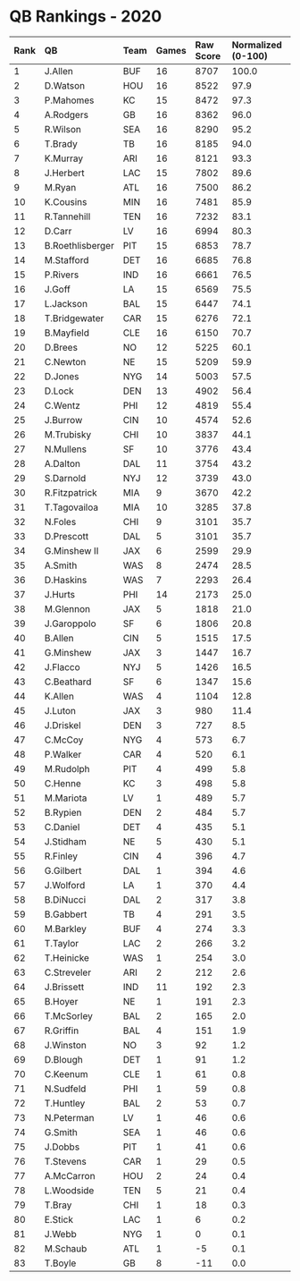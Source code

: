 # QB Rankings - 2020

| Rank | QB               | Team | Games | Raw Score | Normalized (0-100) |
| :----| :----------------| :----| :-----| :---------| :------------------|
| 1    | J.Allen          | BUF  | 16    | 8707      | 100.0              |
| 2    | D.Watson         | HOU  | 16    | 8522      | 97.9               |
| 3    | P.Mahomes        | KC   | 15    | 8472      | 97.3               |
| 4    | A.Rodgers        | GB   | 16    | 8362      | 96.0               |
| 5    | R.Wilson         | SEA  | 16    | 8290      | 95.2               |
| 6    | T.Brady          | TB   | 16    | 8185      | 94.0               |
| 7    | K.Murray         | ARI  | 16    | 8121      | 93.3               |
| 8    | J.Herbert        | LAC  | 15    | 7802      | 89.6               |
| 9    | M.Ryan           | ATL  | 16    | 7500      | 86.2               |
| 10   | K.Cousins        | MIN  | 16    | 7481      | 85.9               |
| 11   | R.Tannehill      | TEN  | 16    | 7232      | 83.1               |
| 12   | D.Carr           | LV   | 16    | 6994      | 80.3               |
| 13   | B.Roethlisberger | PIT  | 15    | 6853      | 78.7               |
| 14   | M.Stafford       | DET  | 16    | 6685      | 76.8               |
| 15   | P.Rivers         | IND  | 16    | 6661      | 76.5               |
| 16   | J.Goff           | LA   | 15    | 6569      | 75.5               |
| 17   | L.Jackson        | BAL  | 15    | 6447      | 74.1               |
| 18   | T.Bridgewater    | CAR  | 15    | 6276      | 72.1               |
| 19   | B.Mayfield       | CLE  | 16    | 6150      | 70.7               |
| 20   | D.Brees          | NO   | 12    | 5225      | 60.1               |
| 21   | C.Newton         | NE   | 15    | 5209      | 59.9               |
| 22   | D.Jones          | NYG  | 14    | 5003      | 57.5               |
| 23   | D.Lock           | DEN  | 13    | 4902      | 56.4               |
| 24   | C.Wentz          | PHI  | 12    | 4819      | 55.4               |
| 25   | J.Burrow         | CIN  | 10    | 4574      | 52.6               |
| 26   | M.Trubisky       | CHI  | 10    | 3837      | 44.1               |
| 27   | N.Mullens        | SF   | 10    | 3776      | 43.4               |
| 28   | A.Dalton         | DAL  | 11    | 3754      | 43.2               |
| 29   | S.Darnold        | NYJ  | 12    | 3739      | 43.0               |
| 30   | R.Fitzpatrick    | MIA  | 9     | 3670      | 42.2               |
| 31   | T.Tagovailoa     | MIA  | 10    | 3285      | 37.8               |
| 32   | N.Foles          | CHI  | 9     | 3101      | 35.7               |
| 33   | D.Prescott       | DAL  | 5     | 3101      | 35.7               |
| 34   | G.Minshew II     | JAX  | 6     | 2599      | 29.9               |
| 35   | A.Smith          | WAS  | 8     | 2474      | 28.5               |
| 36   | D.Haskins        | WAS  | 7     | 2293      | 26.4               |
| 37   | J.Hurts          | PHI  | 14    | 2173      | 25.0               |
| 38   | M.Glennon        | JAX  | 5     | 1818      | 21.0               |
| 39   | J.Garoppolo      | SF   | 6     | 1806      | 20.8               |
| 40   | B.Allen          | CIN  | 5     | 1515      | 17.5               |
| 41   | G.Minshew        | JAX  | 3     | 1447      | 16.7               |
| 42   | J.Flacco         | NYJ  | 5     | 1426      | 16.5               |
| 43   | C.Beathard       | SF   | 6     | 1347      | 15.6               |
| 44   | K.Allen          | WAS  | 4     | 1104      | 12.8               |
| 45   | J.Luton          | JAX  | 3     | 980       | 11.4               |
| 46   | J.Driskel        | DEN  | 3     | 727       | 8.5                |
| 47   | C.McCoy          | NYG  | 4     | 573       | 6.7                |
| 48   | P.Walker         | CAR  | 4     | 520       | 6.1                |
| 49   | M.Rudolph        | PIT  | 4     | 499       | 5.8                |
| 50   | C.Henne          | KC   | 3     | 498       | 5.8                |
| 51   | M.Mariota        | LV   | 1     | 489       | 5.7                |
| 52   | B.Rypien         | DEN  | 2     | 484       | 5.7                |
| 53   | C.Daniel         | DET  | 4     | 435       | 5.1                |
| 54   | J.Stidham        | NE   | 5     | 430       | 5.1                |
| 55   | R.Finley         | CIN  | 4     | 396       | 4.7                |
| 56   | G.Gilbert        | DAL  | 1     | 394       | 4.6                |
| 57   | J.Wolford        | LA   | 1     | 370       | 4.4                |
| 58   | B.DiNucci        | DAL  | 2     | 317       | 3.8                |
| 59   | B.Gabbert        | TB   | 4     | 291       | 3.5                |
| 60   | M.Barkley        | BUF  | 4     | 274       | 3.3                |
| 61   | T.Taylor         | LAC  | 2     | 266       | 3.2                |
| 62   | T.Heinicke       | WAS  | 1     | 254       | 3.0                |
| 63   | C.Streveler      | ARI  | 2     | 212       | 2.6                |
| 64   | J.Brissett       | IND  | 11    | 192       | 2.3                |
| 65   | B.Hoyer          | NE   | 1     | 191       | 2.3                |
| 66   | T.McSorley       | BAL  | 2     | 165       | 2.0                |
| 67   | R.Griffin        | BAL  | 4     | 151       | 1.9                |
| 68   | J.Winston        | NO   | 3     | 92        | 1.2                |
| 69   | D.Blough         | DET  | 1     | 91        | 1.2                |
| 70   | C.Keenum         | CLE  | 1     | 61        | 0.8                |
| 71   | N.Sudfeld        | PHI  | 1     | 59        | 0.8                |
| 72   | T.Huntley        | BAL  | 2     | 53        | 0.7                |
| 73   | N.Peterman       | LV   | 1     | 46        | 0.6                |
| 74   | G.Smith          | SEA  | 1     | 46        | 0.6                |
| 75   | J.Dobbs          | PIT  | 1     | 41        | 0.6                |
| 76   | T.Stevens        | CAR  | 1     | 29        | 0.5                |
| 77   | A.McCarron       | HOU  | 2     | 24        | 0.4                |
| 78   | L.Woodside       | TEN  | 5     | 21        | 0.4                |
| 79   | T.Bray           | CHI  | 1     | 18        | 0.3                |
| 80   | E.Stick          | LAC  | 1     | 6         | 0.2                |
| 81   | J.Webb           | NYG  | 1     | 0         | 0.1                |
| 82   | M.Schaub         | ATL  | 1     | -5        | 0.1                |
| 83   | T.Boyle          | GB   | 8     | -11       | 0.0                |

